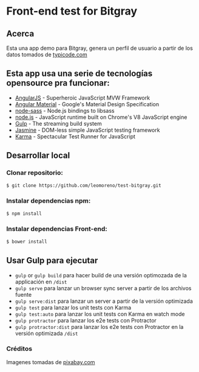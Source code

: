 # Front-end test for Bitgray

## Acerca

Esta una app demo para Bitgray, genera un perfil de usuario a partir de los datos tomados de [typicode.com](http://jsonplaceholder.typicode.com)

## Esta app usa una serie de tecnologías opensource pra funcionar:

  * [AngularJS](https://angularjs.org) - Superheroic JavaScript MVW Framework
  * [Angular Material](https://material.angularjs.org/latest/) - Google's Material Design Specification
  * [node-sass](https://github.com/sass/node-sass) - Node.js bindings to libsass
  * [node.js](https://nodejs.org/) - JavaScript runtime built on Chrome's V8 JavaScript engine
  * [Gulp](http://gulpjs.com/) - The streaming build system
  * [Jasmine](http://jasmine.github.io/) - DOM-less simple JavaScript testing framework
  * [Karma](https://karma-runner.github.io/) - Spectacular Test Runner for JavaScript


## Desarrollar local

### Clonar repositorio:

```sh
$ git clone https://github.com/leomoreno/test-bitgray.git
```
### Instalar dependencias npm:

```sh
$ npm install
```

###  Instalar dependencias Front-end:

```sh
$ bower install
```

## Usar Gulp para ejecutar

* `gulp` or `gulp build` para hacer build de una versión optimozada de la applicación en `/dist`
* `gulp serve` para lanzar un browser sync server a partir de los archivos fuente
* `gulp serve:dist` para lanzar un server a partir de la versión optimizada
* `gulp test` para lanzar los unit tests con Karma
* `gulp test:auto` para lanzar los unit tests con Karma en watch mode
* `gulp protractor` para lanzar los e2e tests con Protractor
* `gulp protractor:dist` para lanzar los e2e tests con Protractor en la versión optimizada `/dist`

### Créditos

Imagenes tomadas de [pixabay.com](https://c/es/vidrio-resumen-refracci%C3%B3n-hacer-1076855/)
